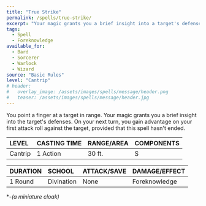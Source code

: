 ```yaml
---
title: "True Strike"
permalink: /spells/true-strike/
excerpt: "Your magic grants you a brief insight into a target's defenses."
tags:
  - Spell
  - Foreknowledge
available_for:
  - Bard
  - Sorcerer
  - Warlock
  - Wizard
source: "Basic Rules"
level: "Cantrip"
# header:
#   overlay_image: /assets/images/spells/message/header.png
#   teaser: /assets/images/spells/message/header.jpg
---
```


You point a finger at a target in range. Your magic grants you a brief insight into the target's defenses. On your next turn, you gain advantage on your first attack roll against the target, provided that this spell hasn't ended.

| LEVEL          | CASTING TIME   | RANGE/AREA     | COMPONENTS     |
| :------------- | :------------- | :------------- | :------------- |
| Cantrip        | 1 Action       | 30 ft.         | S              |

| DURATION       | SCHOOL         | ATTACK/SAVE    | DAMAGE/EFFECT  |
| :------------- | :------------- | :------------- | :------------- |
| <i class="fa-solid fa-copyright"></i> 1 Round       | Divination     | None           | Foreknowledge  |

\*-*(a miniature cloak)*

